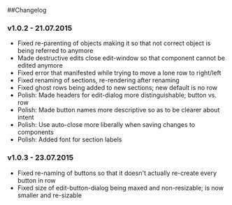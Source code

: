 ##Changelog

### v1.0.2 - 21.07.2015
- Fixed re-parenting of objects making it so that not correct object is being referred to anymore
- Made destructive edits close edit-window so that component cannot be edited anymore
- Fixed error that manifested while trying to move a lone row to right/left
- Fixed renaming of sections, re-rendering after renaming
- Fixed ghost rows being added to new sections; new default is no row
- Polish: Made headers for edit-dialog more distinguishable; button vs. row
- Polish: Made button names more descriptive so as to be clearer about intent
- Polish: Use auto-close more liberally when saving changes to components
- Polish: Added font for section labels 

### v1.0.3 - 23.07.2015
- Fixed re-naming of buttons so that it doesn't actually re-create every button in row
- Fixed size of edit-button-dialog being maxed and non-resizable; is now smaller and re-sizable
